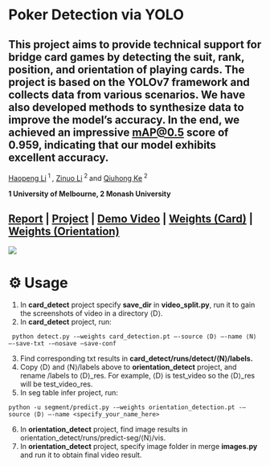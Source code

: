 # Poker Detection via YOLO

<b>This project aims to provide technical support for bridge card games by detecting the suit, rank, position, and orientation of playing cards. The project is based on the YOLOv7 framework and collects data from various scenarios. We have also developed methods to synthesize data to improve the model’s accuracy. In the end, we achieved an impressive mAP@0.5 score of 0.959, indicating that our model exhibits excellent accuracy.</b>
---
<div>
<span class="author-block">
  <a href='https://scholar.google.com/citations?user=YSg_iL4AAAAJ&hl=en'>Haopeng Li</a><sup> 1 </sup>
</span>,
  <span class="author-block">
    <a href='https://zinuoli.github.io/'>Zinuo Li</a><sup> 2 </sup>
  </span> and
  <span class="author-block">
    <a href="https://research.monash.edu/en/persons/qiuhong-ke" target="_blank">Qiuhong Ke</a><sup> 2 </sup>
  </span>
</span>
</div>

<b>1 University of Melbourne, 2 Monash University</b>

[Report](https://drive.google.com/file/d/1cv6HpQf7eOi5dAcdiIFNgA4EwON8eJOj/view?usp=sharing) | [Project]() | [Demo Video](https://drive.google.com/file/d/1iDWGuduPtOSstAOGMgjpKQoGB3QCjBOw/view?usp=sharing) | [Weights (Card)](https://drive.google.com/file/d/1WbRC7j9wM36FmfNsIzc1e2-Xtx-kP6Ho/view?usp=sharing) | [Weights (Orientation)](https://drive.google.com/file/d/1Q51nyhbVRoN9_pE614bpP4RYzZ3Jc0Hi/view?usp=sharing)
---
<img src="https://github.com/zinuoli/Poker_Detection/assets/94612909/137ba7b4-74b0-44f1-9508-8d575ee7f40a">

# ⚙️ Usage
1. In **card_detect** project specify **save_dir** in **video_split.py**, run it to gain the screenshots of video in a directory ⟨D⟩.
2. In **card_detect** project, run:
```
 python detect.py -–weights card_detection.pt –-source ⟨D⟩ –-name ⟨N⟩ –-save-txt -–nosave –save-conf
```
3. Find corresponding txt results in **card_detect/runs/detect/⟨N⟩/labels.**
4. Copy ⟨D⟩ and ⟨N⟩/labels above to **orientation_detect** project, and rename /labels to ⟨D⟩_res. For example, ⟨D⟩ is test_video so the ⟨D⟩_res will be test_video_res.
5. In seg table infer project, run:
```
python -u segment/predict.py -–weights orientation_detection.pt -–source ⟨D⟩ –-name <specify_your_name_here>
```
6. In **orientation_detect** project, find image results in orientation_detect/runs/predict-seg/⟨N⟩/vis.
7. In **orientation_detect** project, specify image folder in merge **images.py** and run it to obtain final video result.
